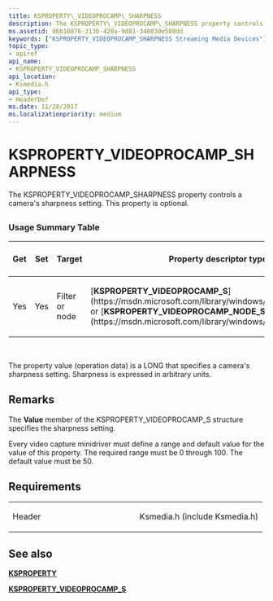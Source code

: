 ```yaml
---
title: KSPROPERTY\_VIDEOPROCAMP\_SHARPNESS
description: The KSPROPERTY\_VIDEOPROCAMP\_SHARPNESS property controls a camera's sharpness setting. This property is optional.
ms.assetid: d6b10876-313b-420a-9d81-348030e580dd
keywords: ["KSPROPERTY_VIDEOPROCAMP_SHARPNESS Streaming Media Devices"]
topic_type:
- apiref
api_name:
- KSPROPERTY_VIDEOPROCAMP_SHARPNESS
api_location:
- Ksmedia.h
api_type:
- HeaderDef
ms.date: 11/28/2017
ms.localizationpriority: medium
---
```


# KSPROPERTY\_VIDEOPROCAMP\_SHARPNESS


The KSPROPERTY\_VIDEOPROCAMP\_SHARPNESS property controls a camera's sharpness setting. This property is optional.

## <span id="ddk_ksproperty_videoprocamp_sharpness_ks"></span><span id="DDK_KSPROPERTY_VIDEOPROCAMP_SHARPNESS_KS"></span>


### Usage Summary Table

<table>
<colgroup>
<col width="20%" />
<col width="20%" />
<col width="20%" />
<col width="20%" />
<col width="20%" />
</colgroup>
<thead>
<tr class="header">
<th>Get</th>
<th>Set</th>
<th>Target</th>
<th>Property descriptor type</th>
<th>Property value type</th>
</tr>
</thead>
<tbody>
<tr class="odd">
<td><p>Yes</p></td>
<td><p>Yes</p></td>
<td><p>Filter or node</p></td>
<td><p>[<strong>KSPROPERTY_VIDEOPROCAMP_S</strong>](https://msdn.microsoft.com/library/windows/hardware/ff566089) or [<strong>KSPROPERTY_VIDEOPROCAMP_NODE_S</strong>](https://msdn.microsoft.com/library/windows/hardware/ff566080)</p></td>
<td><p>LONG</p></td>
</tr>
</tbody>
</table>

 

The property value (operation data) is a LONG that specifies a camera's sharpness setting. Sharpness is expressed in arbitrary units.

Remarks
-------

The **Value** member of the KSPROPERTY\_VIDEOPROCAMP\_S structure specifies the sharpness setting.

Every video capture minidriver must define a range and default value for the value of this property. The required range must be 0 through 100. The default value must be 50.

Requirements
------------

<table>
<colgroup>
<col width="50%" />
<col width="50%" />
</colgroup>
<tbody>
<tr class="odd">
<td><p>Header</p></td>
<td>Ksmedia.h (include Ksmedia.h)</td>
</tr>
</tbody>
</table>

## See also


[**KSPROPERTY**](https://docs.microsoft.com/windows-hardware/drivers/ddi/content/ks/ns-ks-ksidentifier)

[**KSPROPERTY\_VIDEOPROCAMP\_S**](https://msdn.microsoft.com/library/windows/hardware/ff566089)

 

 






